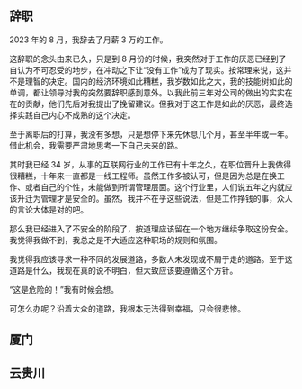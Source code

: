 
## 辞职

2023 年的 8 月，我辞去了月薪 3 万的工作。

这辞职的念头由来已久，只是到 8 月份的时候，我突然对于工作的厌恶已经到了自认为不可忍受的地步，在冲动之下让“没有工作”成为了现实。按常理来说，这并不是理智的决定。国内的经济环境如此糟糕，我岁数如此之大，我的技能树如此的单调，都让领导对我的突然要辞职感到意外。以我此前三年对公司的做出的实实在在的贡献，他们先后对我提出了挽留建议。但我对于这工作是如此的厌恶，最终选择实践自己内心不成熟的这个决定。

至于离职后的打算，我没有多想，只是想停下来先休息几个月，甚至半年或一年。借此机会，我需要严肃地思考一下自己未来的路。

其时我已经 34 岁，从事的互联网行业的工作已有十年之久，在职位晋升上我做得很糟糕，十年来一直都是一线工程师。虽然工作多被认可，但是因为总是在换工作、或者自己的个性，未能做到所谓管理层面。这个行业里，人们说五年之内就应该升迁为管理才是安全的。虽然，我并不在乎这些说法，但是工作挣钱的事，众人的言论大体是对的吧。

那么我已经进入了不安全的阶段了，按道理应该留在一个地方继续争取这份安全。我觉得我做不到，我总之是不大适应这种职场的规则和氛围。

我觉得我应该寻求一种不同的发展道路，多数人未发现或不屑于走的道路。至于这道路是什么，我现在真的说不明白，但大致应该要遵循这个方针。

“这是危险的！”我有时候会想。

可怎么办呢？沿着大众的道路，我根本无法得到幸福，只会很悲惨。

## 厦门



## 云贵川

